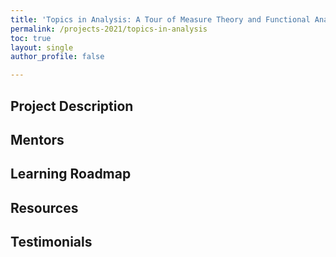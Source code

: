 ```yaml
---
title: 'Topics in Analysis: A Tour of Measure Theory and Functional Analysis'
permalink: /projects-2021/topics-in-analysis
toc: true
layout: single
author_profile: false

---
```


## Project Description

## Mentors

## Learning Roadmap

## Resources

## Testimonials
